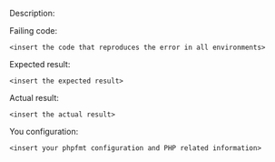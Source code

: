 Description:
<provide a succinct description of the error>

Failing code:
```
<insert the code that reproduces the error in all environments>
```

Expected result:
```
<insert the expected result>
```

Actual result:
```
<insert the actual result>
```

You configuration:
```
<insert your phpfmt configuration and PHP related information>
```



